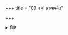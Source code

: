 +++
title = "09 न वा प्रस्थापयेत्"

+++

<details><summary>थिते</summary>

न वा प्रस्थापयेत् ९
</details>
